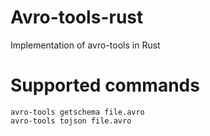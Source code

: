 # Avro-tools-rust
Implementation of avro-tools in Rust

# Supported commands

```
avro-tools getschema file.avro
avro-tools tojson file.avro
```
